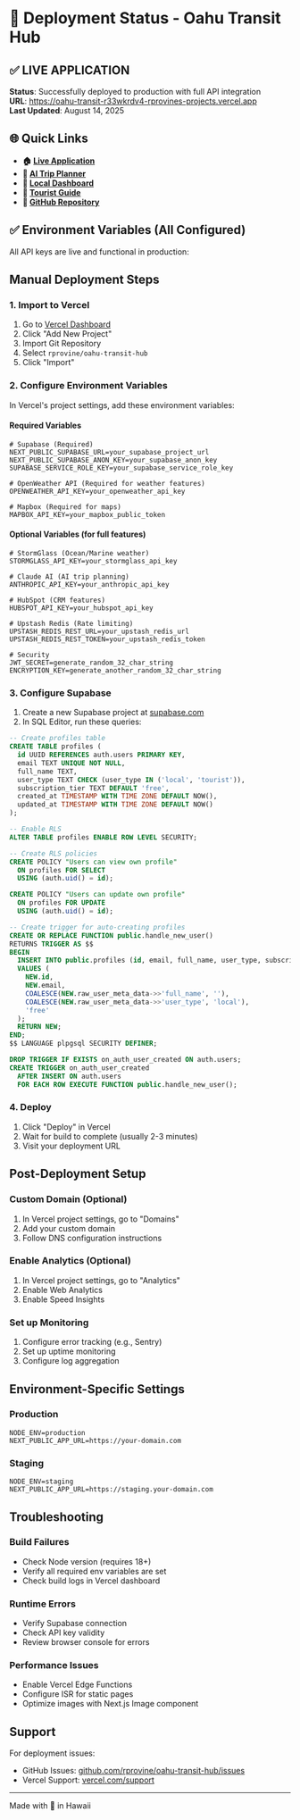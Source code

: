 # 🚀 Deployment Status - Oahu Transit Hub

## ✅ LIVE APPLICATION

**Status**: Successfully deployed to production with full API integration  
**URL**: https://oahu-transit-r33wkrdv4-rprovines-projects.vercel.app  
**Last Updated**: August 14, 2025  

## 🌐 Quick Links

- **🏠 [Live Application](https://oahu-transit-r33wkrdv4-rprovines-projects.vercel.app)**
- **🤖 [AI Trip Planner](https://oahu-transit-r33wkrdv4-rprovines-projects.vercel.app/trip-planner)**
- **🚌 [Local Dashboard](https://oahu-transit-r33wkrdv4-rprovines-projects.vercel.app/dashboard/local)**
- **🌺 [Tourist Guide](https://oahu-transit-r33wkrdv4-rprovines-projects.vercel.app/dashboard/tourist)**
- **📱 [GitHub Repository](https://github.com/rprovine/oahu-transit-hub)**

## ✅ Environment Variables (All Configured)

All API keys are live and functional in production:

## Manual Deployment Steps

### 1. Import to Vercel

1. Go to [Vercel Dashboard](https://vercel.com/dashboard)
2. Click "Add New Project"
3. Import Git Repository
4. Select `rprovine/oahu-transit-hub`
5. Click "Import"

### 2. Configure Environment Variables

In Vercel's project settings, add these environment variables:

#### Required Variables

```env
# Supabase (Required)
NEXT_PUBLIC_SUPABASE_URL=your_supabase_project_url
NEXT_PUBLIC_SUPABASE_ANON_KEY=your_supabase_anon_key
SUPABASE_SERVICE_ROLE_KEY=your_supabase_service_role_key

# OpenWeather API (Required for weather features)
OPENWEATHER_API_KEY=your_openweather_api_key

# Mapbox (Required for maps)
MAPBOX_API_KEY=your_mapbox_public_token
```

#### Optional Variables (for full features)

```env
# StormGlass (Ocean/Marine weather)
STORMGLASS_API_KEY=your_stormglass_api_key

# Claude AI (AI trip planning)
ANTHROPIC_API_KEY=your_anthropic_api_key

# HubSpot (CRM features)
HUBSPOT_API_KEY=your_hubspot_api_key

# Upstash Redis (Rate limiting)
UPSTASH_REDIS_REST_URL=your_upstash_redis_url
UPSTASH_REDIS_REST_TOKEN=your_upstash_redis_token

# Security
JWT_SECRET=generate_random_32_char_string
ENCRYPTION_KEY=generate_another_random_32_char_string
```

### 3. Configure Supabase

1. Create a new Supabase project at [supabase.com](https://supabase.com)
2. In SQL Editor, run these queries:

```sql
-- Create profiles table
CREATE TABLE profiles (
  id UUID REFERENCES auth.users PRIMARY KEY,
  email TEXT UNIQUE NOT NULL,
  full_name TEXT,
  user_type TEXT CHECK (user_type IN ('local', 'tourist')),
  subscription_tier TEXT DEFAULT 'free',
  created_at TIMESTAMP WITH TIME ZONE DEFAULT NOW(),
  updated_at TIMESTAMP WITH TIME ZONE DEFAULT NOW()
);

-- Enable RLS
ALTER TABLE profiles ENABLE ROW LEVEL SECURITY;

-- Create RLS policies
CREATE POLICY "Users can view own profile" 
  ON profiles FOR SELECT 
  USING (auth.uid() = id);

CREATE POLICY "Users can update own profile" 
  ON profiles FOR UPDATE 
  USING (auth.uid() = id);

-- Create trigger for auto-creating profiles
CREATE OR REPLACE FUNCTION public.handle_new_user()
RETURNS TRIGGER AS $$
BEGIN
  INSERT INTO public.profiles (id, email, full_name, user_type, subscription_tier)
  VALUES (
    NEW.id,
    NEW.email,
    COALESCE(NEW.raw_user_meta_data->>'full_name', ''),
    COALESCE(NEW.raw_user_meta_data->>'user_type', 'local'),
    'free'
  );
  RETURN NEW;
END;
$$ LANGUAGE plpgsql SECURITY DEFINER;

DROP TRIGGER IF EXISTS on_auth_user_created ON auth.users;
CREATE TRIGGER on_auth_user_created
  AFTER INSERT ON auth.users
  FOR EACH ROW EXECUTE FUNCTION public.handle_new_user();
```

### 4. Deploy

1. Click "Deploy" in Vercel
2. Wait for build to complete (usually 2-3 minutes)
3. Visit your deployment URL

## Post-Deployment Setup

### Custom Domain (Optional)

1. In Vercel project settings, go to "Domains"
2. Add your custom domain
3. Follow DNS configuration instructions

### Enable Analytics (Optional)

1. In Vercel project settings, go to "Analytics"
2. Enable Web Analytics
3. Enable Speed Insights

### Set up Monitoring

1. Configure error tracking (e.g., Sentry)
2. Set up uptime monitoring
3. Configure log aggregation

## Environment-Specific Settings

### Production

```env
NODE_ENV=production
NEXT_PUBLIC_APP_URL=https://your-domain.com
```

### Staging

```env
NODE_ENV=staging
NEXT_PUBLIC_APP_URL=https://staging.your-domain.com
```

## Troubleshooting

### Build Failures

- Check Node version (requires 18+)
- Verify all required env variables are set
- Check build logs in Vercel dashboard

### Runtime Errors

- Verify Supabase connection
- Check API key validity
- Review browser console for errors

### Performance Issues

- Enable Vercel Edge Functions
- Configure ISR for static pages
- Optimize images with Next.js Image component

## Support

For deployment issues:
- GitHub Issues: [github.com/rprovine/oahu-transit-hub/issues](https://github.com/rprovine/oahu-transit-hub/issues)
- Vercel Support: [vercel.com/support](https://vercel.com/support)

---

Made with 🌺 in Hawaii